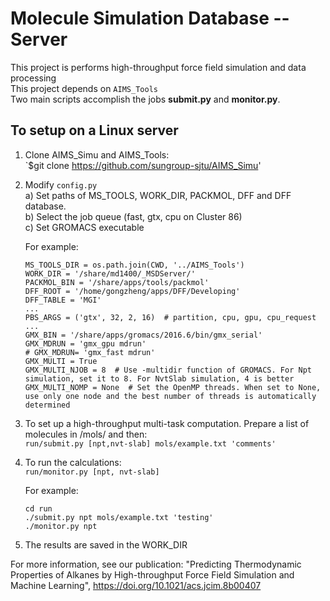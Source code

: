 # Molecule Simulation Database -- Server
This project is performs high-throughput force field simulation and data processing  
This project depends on `AIMS_Tools`  
Two main scripts accomplish the jobs **submit.py** and **monitor.py**.

## To setup on a Linux server

1. Clone AIMS_Simu and AIMS_Tools:  
    `$git clone https://github.com/sungroup-sjtu/AIMS_Simu'

2. Modify `config.py`  
  a) Set paths of MS_TOOLS, WORK_DIR, PACKMOL, DFF and DFF database.  
  b) Select the job queue (fast, gtx, cpu on Cluster 86)  
  c) Set GROMACS executable  

    For example:
    ```
    MS_TOOLS_DIR = os.path.join(CWD, '../AIMS_Tools')
    WORK_DIR = '/share/md1400/_MSDServer/'
    PACKMOL_BIN = '/share/apps/tools/packmol'
    DFF_ROOT = '/home/gongzheng/apps/DFF/Developing'
    DFF_TABLE = 'MGI'
    ...
    PBS_ARGS = ('gtx', 32, 2, 16)  # partition, cpu, gpu, cpu_request
    ...
    GMX_BIN = '/share/apps/gromacs/2016.6/bin/gmx_serial'
    GMX_MDRUN = 'gmx_gpu mdrun'
    # GMX_MDRUN= 'gmx_fast mdrun'
    GMX_MULTI = True
    GMX_MULTI_NJOB = 8  # Use -multidir function of GROMACS. For Npt simulation, set it to 8. For NvtSlab simulation, 4 is better
    GMX_MULTI_NOMP = None  # Set the OpenMP threads. When set to None, use only one node and the best number of threads is automatically determined

    ```

3. To set up a high-throughput multi-task computation. Prepare a list 
of molecules in /mols/<fname> and then:  
    `run/submit.py [npt,nvt-slab] mols/example.txt 'comments'`
    
4. To run the calculations:   
    `run/monitor.py [npt, nvt-slab]`

    For example:
    ```
    cd run
    ./submit.py npt mols/example.txt 'testing'
    ./monitor.py npt 
    ```
5. The results are saved in the WORK_DIR


For more information, see our publication: "Predicting 
Thermodynamic Properties of Alkanes by High-throughput 
Force Field Simulation and Machine Learning", 
https://doi.org/10.1021/acs.jcim.8b00407
